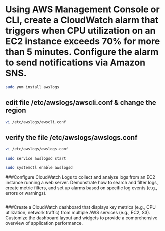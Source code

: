 # Using AWS Management Console or CLI, create a CloudWatch alarm that triggers when CPU utilization on an EC2 instance exceeds 70% for more than 5 minutes. Configure the alarm to send notifications via Amazon SNS.

```bash
sudo yum install awslogs
```
## edit file /etc/awslogs/awscli.conf & change the region
```bash
vi /etc/awslogs/awscli.conf
```

## verify the file /etc/awslogs/awslogs.conf 
```bash
vi /etc/awslogs/awslogs.conf
```
```bash
sudo service awslogsd start
```
```bash
sudo systemctl enable awslogsd
```

###Configure CloudWatch Logs to collect and analyze logs from an EC2 instance running a web server. Demonstrate how to search and filter logs, create metric filters, and set up alarms based on specific log events (e.g., errors or warnings).

```bash

```


###Create a CloudWatch dashboard that displays key metrics (e.g., CPU utilization, network traffic) from multiple AWS services (e.g., EC2, S3). Customize the dashboard layout and widgets to provide a comprehensive overview of application performance.

```bash

```
